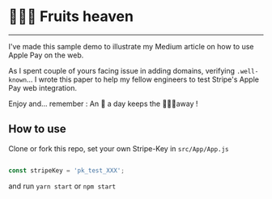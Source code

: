 # 🍏🍓🍒 Fruits heaven
----------

I've made this sample demo to illustrate my Medium article on how to use Apple Pay on the web. 

As I spent couple of yours facing issue in adding domains, verifying `.well-known`... I wrote this paper to help my fellow engineers to test Stripe's Apple Pay web integration. 

Enjoy and... remember : An 🍎 a day keeps the 👩🏻‍⚕️away !

## How to use

Clone or fork this repo, set your own Stripe-Key in `src/App/App.js`


```js

const stripeKey = 'pk_test_XXX';

```

and run `yarn start` or `npm start`
